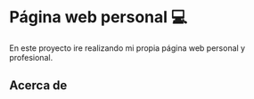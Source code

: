 # Página web personal 💻 

En este proyecto ire realizando mi propia página web personal y profesional.

## Acerca de
